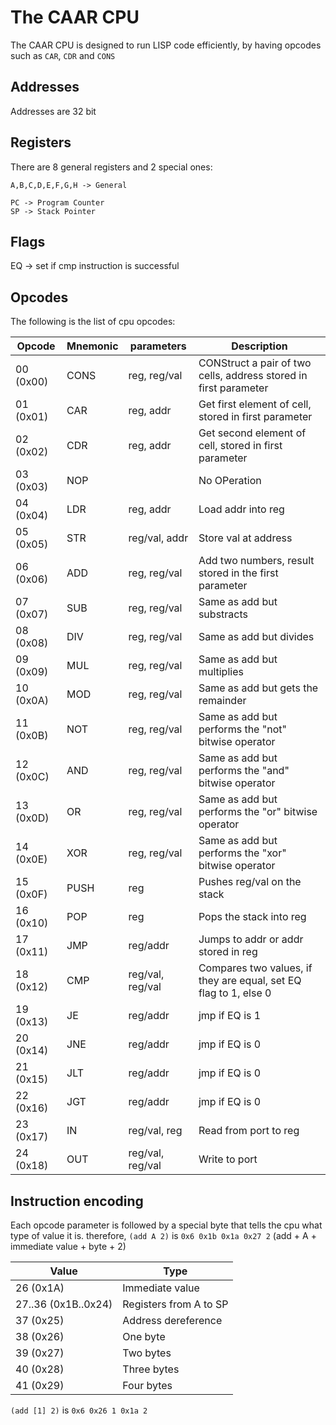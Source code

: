 # The CAAR CPU
The CAAR CPU is designed to run LISP code efficiently, by having opcodes such as `CAR`, `CDR` and `CONS`

## Addresses
Addresses are 32 bit

## Registers
There are 8 general registers and 2 special ones:

```
A,B,C,D,E,F,G,H -> General

PC -> Program Counter
SP -> Stack Pointer
```

## Flags
EQ -> set if cmp instruction is successful

## Opcodes

The following is the list of cpu opcodes:

| Opcode    | Mnemonic | parameters       | Description                                                      |
| --------- | -------- | ---------------- | ---------------------------------------------------------------- |
| 00 (0x00) | CONS     | reg, reg/val     | CONStruct a pair of two cells, address stored in first parameter |
| 01 (0x01) | CAR      | reg, addr        | Get first element of cell, stored in first parameter             |
| 02 (0x02) | CDR      | reg, addr        | Get second element of cell, stored in first parameter            |
| 03 (0x03) | NOP      |                  | No OPeration                                                     |
| 04 (0x04) | LDR      | reg, addr        | Load addr into reg                                               |
| 05 (0x05) | STR      | reg/val, addr    | Store val at address                                             |
| 06 (0x06) | ADD      | reg, reg/val     | Add two numbers, result stored in the first parameter            |
| 07 (0x07) | SUB      | reg, reg/val     | Same as add but substracts                                       |
| 08 (0x08) | DIV      | reg, reg/val     | Same as add but divides                                          |
| 09 (0x09) | MUL      | reg, reg/val     | Same as add but multiplies                                       |
| 10 (0x0A) | MOD      | reg, reg/val     | Same as add but gets the remainder                               |
| 11 (0x0B) | NOT      | reg, reg/val     | Same as add but performs the "not" bitwise operator              |
| 12 (0x0C) | AND      | reg, reg/val     | Same as add but performs the "and" bitwise operator              |
| 13 (0x0D) | OR       | reg, reg/val     | Same as add but performs the "or" bitwise operator               |
| 14 (0x0E) | XOR      | reg, reg/val     | Same as add but performs the "xor" bitwise operator              |
| 15 (0x0F) | PUSH     | reg              | Pushes reg/val on the stack                                      |
| 16 (0x10) | POP      | reg              | Pops the stack into reg                                          |
| 17 (0x11) | JMP      | reg/addr         | Jumps to addr or addr stored in reg                              |
| 18 (0x12) | CMP      | reg/val, reg/val | Compares two values, if they are equal, set EQ flag to 1, else 0 |
| 19 (0x13) | JE       | reg/addr         | jmp if EQ is 1                                                   |
| 20 (0x14) | JNE      | reg/addr         | jmp if EQ is 0                                                   |
| 21 (0x15) | JLT      | reg/addr         | jmp if EQ is 0                                                   |
| 22 (0x16) | JGT      | reg/addr         | jmp if EQ is 0                                                   |
| 23 (0x17) | IN       | reg/val, reg     | Read from port to reg                                            |
| 24 (0x18) | OUT      | reg/val, reg/val | Write to port                                                    |

## Instruction encoding
Each opcode parameter is followed by a special byte that tells the cpu what type of value it is.
therefore, `(add A 2)` is `0x6 0x1b 0x1a 0x27 2` (add + A + immediate value + byte + 2)

| Value               | Type                   |
| ------------------- | ---------------------- |
| 26     (0x1A)       | Immediate value        |
| 27..36 (0x1B..0x24) | Registers from A to SP |
| 37     (0x25)       | Address dereference    |
| 38     (0x26)       | One byte               |
| 39     (0x27)       | Two bytes              |
| 40     (0x28)       | Three bytes            |
| 41     (0x29)       | Four bytes             |

`(add [1] 2)` is `0x6 0x26 1 0x1a 2`